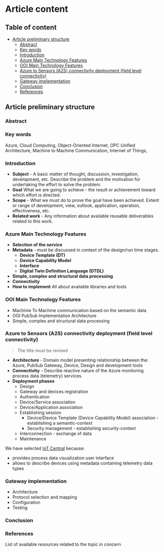 # Article content <!-- omit in toc -->

## Table of content <!-- omit in toc -->

- [Article preliminary structure](#article-preliminary-structure)
  - [Abstract](#abstract)
  - [Key words](#key-words)
  - [Introduction](#introduction)
  - [Azure Main Technology Features](#azure-main-technology-features)
  - [OOI Main Technology Features](#ooi-main-technology-features)
  - [Azure to Sensors (A2S) connectivity deployment (field level connectivity)](#azure-to-sensors-a2s-connectivity-deployment-field-level-connectivity)
  - [Gateway implementation](#gateway-implementation)
  - [Conclusion](#conclusion)
  - [References](#references)

## Article preliminary structure

### Abstract

### Key words

Azure, Cloud Computing, Object-Oriented Internet, OPC Unified Architecture, Machine to Machine Communication, Internet of Things,

### Introduction

- **Subject** - A basic matter of thought, discussion, investigation, development, etc. Describe the problem and the motivation for undertaking the effort to solve the problem.
- **Goal** What we are going to achieve - the result or achievement toward which effort is directed.
- **Scope** - What we must do to prove the goal have been achieved. Extent or range of development, view, outlook, application, operation, effectiveness, etc.
- **Related work** - Any information about available reusable deliverables related to this work.

### Azure Main Technology Features

- **Selection of the service**
- **Metadata** - must be discussed in context of the design/run time stages.
  - **Device Template (DT)**
  - **Device Capability Model**
  - **Interface**
  - **Digital Twin Definition Language (DTDL)**
- **Simple, complex and structural data processing**
- **Connectivity**
- **How to implement** All about available libraries and tools

### OOI Main Technology Features

- Machinie To Machine communication based on the semantic data
- OOI PubSub Implementation Architecture
- Simple, complex and structural data processing

### Azure to Sensors (A2S) connectivity deployment (field level connectivity)

> The title must be revised

- **Architecture** - Domain model presenting relationship between the: Azure, PubSub Gateway, Device, Design and development tools
- **Connectivity** - Describe reactive nature of the Azure monitoring process data (telemetry) services.
- **Deployment phases**
  - Design
  - Gateway and devices registration
  - Authentication
  - Device/Service association
  - Device/Application association
  - Establishing session
    - Device/Device Template (Device Capability Model) association - establishing a semantic-context
    - Security management - establishing security-context
  - Interconnection - exchange of data
  - Maintenance

We have selected [IoT Central](https://docs.microsoft.com/azure/iot-central/core/) because:

- provides process data visualization user interface
- allows to describe devices using metadata containing telemetry data types

### Gateway implementation

- Architecture
- Protocol selection and mapping
- Configuration
- Testing

### Conclusion

### References

List of available resources related to the topic in concern
